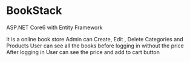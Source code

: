 # BookStack
ASP.NET Core6 with Entity Framework

It is a online book store 
Admin can Create, Edit , Delete Categories and Products
User can see all the books before logging in without the price
After logging in User can see the price and add to cart button
